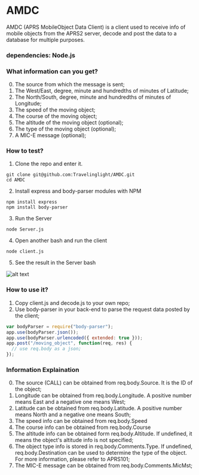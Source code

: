 # AMDC
AMDC (APRS MobileObject Data Client) is a client used to receive info of mobile objects from the APRS2 server, decode and post the data to a database for multiple purposes.<br/>

### dependencies: Node.js

### What information can you get?
0. The source from which the message is sent;
1. The West/East, degree, minute and hundredths of minutes of Latitude;
2. The North/South, degree, minute and hundredths of minutes of Longitude;
3. The speed of the moving object;
4. The course of the moving object;
5. The altitude of the moving object (optional);
6. The type of the moving object (optional);
7. A MIC-E message (optional);

### How to test?
1. Clone the repo and enter it.
```
git clone git@github.com:Travelinglight/AMDC.git
cd AMDC
```
2. Install express and body-parser modules with NPM
```
npm install express
npm install body-parser
```
3. Run the Server
```
node Server.js
```
4. Open another bash and run the client
```
node client.js
```
5. See the result in the Server bash

![alt text](result.png)

### How to use it?
1. Copy client.js and decode.js to your own repo;
2. Use body-parser in your back-end to parse the request data posted by the client;
```javascript
var bodyParser = require("body-parser");
app.use(bodyParser.json());
app.use(bodyParser.urlencoded({ extended: true }));
app.post("/moving_object", function(req, res) {
  // use req.body as a json;
});
```

### Information Explaination
0. The source (CALL) can be obtained from req.body.Source. It is the ID of the object;
1. Longitude can be obtained from req.body.Longitude. A positive number means East and a negative one means West;
2. Latitude can be obtained from req.body.Latitude. A positive number means North and a negative one means South;
3. The speed info can be obtained from req.body.Speed
4. The course info can be obtained from req.body.Course
5. The altitude info can be obtained form req.body.Altitude. If undefined, it means the object's altitude info is not specified;
6. The object type info is stored in req.body.Comments.Type. If undefined, req.body.Destination can be used to determine the type of the object. For more information, please refer to APRS101;
7. The MIC-E message can be obtained from req.body.Comments.MicMst;
